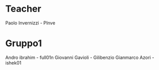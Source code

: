 # Teacher

Paolo Invernizzi - PInve

# Gruppo1

Andro ibrahim - full01n
Giovanni Gavioli - Gilibenzio
Gianmarco Azori - ishek01 




